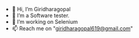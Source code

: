 - 👋 Hi, I’m Giridharagopal
- 👀 I’m a Software tester.
- 🌱 I’m working on Selenium 
- 📫 Reach me on "giridharagopal619@gmail.com"

<!---
Giridharagopal/Giridharagopal is a ✨ special ✨ repository because its `README.md` (this file) appears on your GitHub profile.
You can click the Preview link to take a look at your changes.
--->
